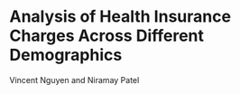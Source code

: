 # Analysis of Health Insurance Charges Across Different Demographics
Vincent Nguyen and Niramay Patel
